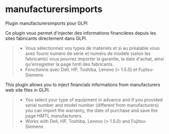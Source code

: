 # manufacturersimports
Plugin manufacturersimports pour GLPI

Ce plugin vous permet d'injecter des informations financières depuis les sites fabricants directement dans GLPI.
> * Vous sélectionnez vos types de matériels et si au préalable vous avez fourni numéro de série et numéro de modèle (selon les fabricants) vous pourrez importer la garantie, la date d'achat, ainsi qu'enregistrer la page hmtl des fabricants.
> * Fonctionne avec Dell, HP, Toshiba, Lenovo (> 1.5.0) et Fujitsu-Siemens

This plugin allows you to inject financials informations from manufacturers web site files in GLPI.
> * You select your type of equipment in advance and if you provided serial number and model number (different from manufacturers) you can import the warranty, the date of purchase and save the page HMTL manufacturers.
> * Works with Dell, HP, Toshiba, Lenovo (> 1.5.0) and Fujitsu-Siemens
